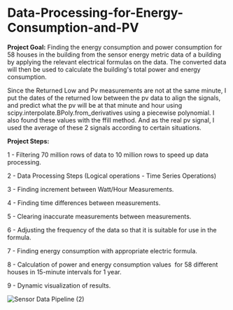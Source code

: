 # Data-Processing-for-Energy-Consumption-and-PV
****Project Goal:****
Finding the energy consumption and power consumption for 58 houses in the building from the sensor energy metric data of a building by applying the relevant electrical formulas on the data. The converted data will then be used to calculate the building's total power and energy consumption.

Since the Returned Low and Pv measurements are not at the same minute, I put the dates of the returned low between the pv data to align the signals, and predict what the pv will be at that minute and hour using scipy.interpolate.BPoly.from_derivatives using a piecewise polynomial. I also found these values ​​with the ffill method. And as the real pv signal, I used the average of these 2 signals according to certain situations.

****Project Steps:****

1 - Filtering 70 million rows of data to 10 million rows to speed up data processing.

2 - Data Processing Steps (Logical operations - Time Series Operations)

3 - Finding increment between Watt/Hour Measurements.

4 - Finding time differences between measurements.

5 - Clearing inaccurate measurements between measurements.

6 - Adjusting the frequency of the data so that it is suitable for use in the formula.

7 - Finding energy consumption with appropriate electric formula.

8 - Calculation of power and energy consumption values ​ for 58 different houses in 15-minute intervals for 1 year. 

9 - Dynamic visualization of results.

![Sensor Data Pipeline (2)](https://user-images.githubusercontent.com/76845631/197052584-1bb25e0e-0e09-42de-8ad9-42b867e9ece5.png)


